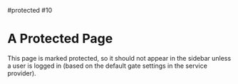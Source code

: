 #protected #10

# A Protected Page

This page is marked protected, so it should not appear in the sidebar unless a user is logged in (based on the default gate settings in the service provider).